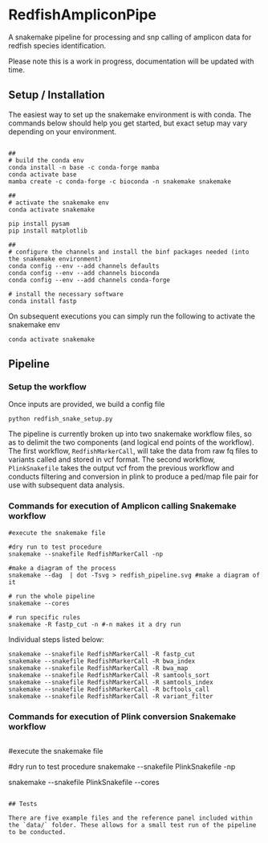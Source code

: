 # RedfishAmpliconPipe
A snakemake pipeline for processing and snp calling of amplicon data for redfish species identification.

Please note this is a work in progress, documentation will be updated with time.


## Setup / Installation

The easiest way to set up the snakemake environment is with conda. The commands below should help you get started, but exact setup may vary depending on your environment.

```

##
# build the conda env
conda install -n base -c conda-forge mamba
conda activate base
mamba create -c conda-forge -c bioconda -n snakemake snakemake

##
# activate the snakemake env
conda activate snakemake

pip install pysam
pip install matplotlib

##
# configure the channels and install the binf packages needed (into the snakemake environment)
conda config --env --add channels defaults
conda config --env --add channels bioconda
conda config --env --add channels conda-forge

# install the necessary software
conda install fastp
```
On subsequent executions you can simply run the following to activate the snakemake env
```
conda activate snakemake
```


##  Pipeline

### Setup the workflow

Once inputs are provided, we build a config file

```
python redfish_snake_setup.py 
```

The pipeline is currently broken up into two snakemake workflow files, so as to delimit the two components (and logical end points of the workflow). The first workflow, `RedfishMarkerCall`, will take the data from raw fq files to variants called and stored in vcf format. The second workflow, `PlinkSnakefile` takes the output vcf from the previous workflow and conducts filtering and conversion in plink to produce a ped/map file pair for use with subsequent data analysis.


### Commands for execution of Amplicon calling Snakemake workflow

```
#execute the snakemake file

#dry run to test procedure
snakemake --snakefile RedfishMarkerCall -np

#make a diagram of the process
snakemake --dag  | dot -Tsvg > redfish_pipeline.svg #make a diagram of it

# run the whole pipeline
snakemake --cores

# run specific rules
snakemake -R fastp_cut -n #-n makes it a dry run

```

Individual steps listed below:

```
snakemake --snakefile RedfishMarkerCall -R fastp_cut 
snakemake --snakefile RedfishMarkerCall -R bwa_index 
snakemake --snakefile RedfishMarkerCall -R bwa_map
snakemake --snakefile RedfishMarkerCall -R samtools_sort
snakemake --snakefile RedfishMarkerCall -R samtools_index
snakemake --snakefile RedfishMarkerCall -R bcftools_call
snakemake --snakefile RedfishMarkerCall -R variant_filter
```

### Commands for execution of Plink conversion Snakemake workflow

```
```
#execute the snakemake file

#dry run to test procedure
snakemake --snakefile PlinkSnakefile -np

snakemake --snakefile PlinkSnakefile --cores


```

## Tests

There are five example files and the reference panel included within the `data/` folder. These allows for a small test run of the pipeline to be conducted.


